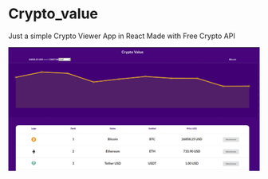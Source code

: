 # Crypto_value

Just a simple Crypto Viewer App in React
Made with Free Crypto API

![Image of the Website](https://github.com/desdamo/Crypto_value/blob/main/crypto_view.png?raw=true)
